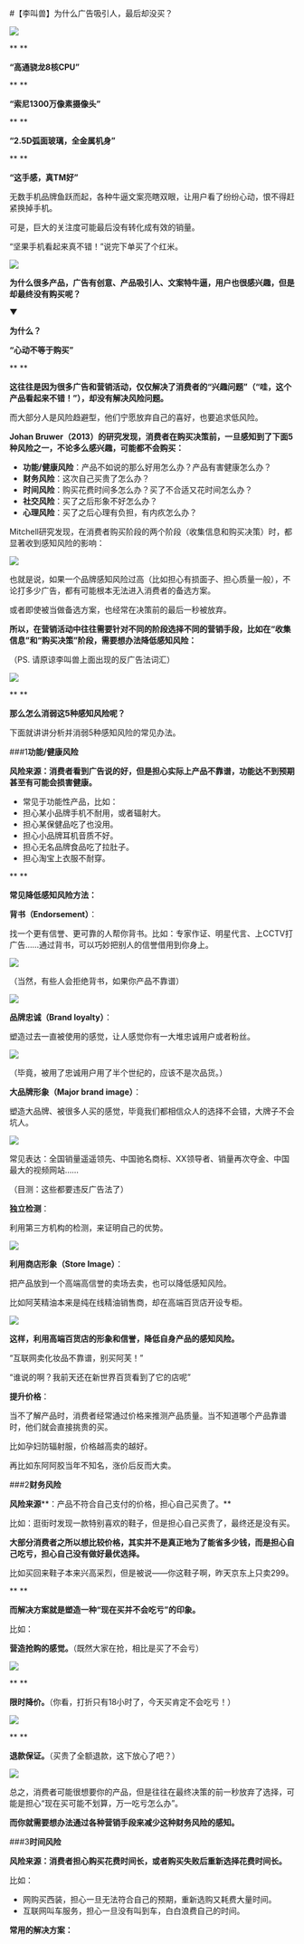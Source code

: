 #【李叫兽】为什么广告吸引人，最后却没买？

![](http://mmbiz.qpic.cn/mmbiz/As7mscS0UOBjcoNqmyr76ibGEdt3W3qr8MHK8v5O7Bw5qHzoB7acUknRAgGkhMRaQhnufcqv2lZUwj0oW310Yxg/640?wx_fmt=jpeg&tp=webp&wxfrom=5)

**﻿﻿﻿ 
**

**“高通骁龙8核CPU”**

**
**

**“索尼1300万像素摄像头”**

**
**

**“2.5D弧面玻璃，全金属机身”**

**
**

**“这手感，真TM好”**

无数手机品牌鱼跃而起，各种牛逼文案亮瞎双眼，让用户看了纷纷心动，恨不得赶紧换掉手机。

可是，巨大的关注度可能最后没有转化成有效的销量。

“坚果手机看起来真不错！”说完下单买了个红米。

![](http://mmbiz.qpic.cn/mmbiz/As7mscS0UOBjcoNqmyr76ibGEdt3W3qr8DtBuvndQqNgegMRuQfaRlULUUSicwgJXbwbNrRMXWibHAICMyfoqg77g/640?wx_fmt=jpeg&tp=webp&wxfrom=5&wx_lazy=1)

**为什么很多产品，广告有创意、产品吸引人、文案特牛逼，用户也很感兴趣，但是却最终没有购买呢？**

▼

**为什么？**

**“心动不等于购买”**

**
**

**这往往是因为很多广告和营销活动，仅仅解决了消费者的“兴趣问题”（“哇，这个产品看起来不错！”），却没有解决风险问题。**

而大部分人是风险趋避型，他们宁愿放弃自己的喜好，也要追求低风险。

**Johan Bruwer（2013）的研究发现，消费者在购买决策前，一旦感知到了下面5种风险之一，不论多么感兴趣，可能都不会购买：**

- **功能/健康风险**：产品不如说的那么好用怎么办？产品有害健康怎么办？
- **财务风险**：这次自己买贵了怎么办？
- **时间风险**：购买花费时间多怎么办？买了不合适又花时间怎么办？
- **社交风险**：买了之后形象不好怎么办？
- **心理风险**：买了之后心理有负担，有内疚怎么办？

Mitchell研究发现，在消费者购买阶段的两个阶段（收集信息和购买决策）时，都显著收到感知风险的影响：

![](http://mmbiz.qpic.cn/mmbiz/As7mscS0UOBjcoNqmyr76ibGEdt3W3qr8iaicQOibKiaON3acEUaHTa2v2WOniaxWfDfZ3prKWABDVvqAdUxVE0I5u7A/640?wx_fmt=png&tp=webp&wxfrom=5&wx_lazy=1)

也就是说，如果一个品牌感知风险过高（比如担心有损面子、担心质量一般），不论打多少广告，都有可能根本无法进入消费者的备选方案。

或者即使被当做备选方案，也经常在决策前的最后一秒被放弃。

**所以，在营销活动中往往需要针对不同的阶段选择不同的营销手段，比如在“收集信息”和“购买决策”阶段，需要想办法降低感知风险：**

（PS. 请原谅李叫兽上面出现的反广告法词汇）

![](http://mmbiz.qpic.cn/mmbiz/As7mscS0UOBjcoNqmyr76ibGEdt3W3qr8j8oxT93wz0xG7kGxFmhVIBVMo3mU8BcuTrBfHMFd1Xib4pMtGFDQjZg/640?wx_fmt=png&tp=webp&wxfrom=5&wx_lazy=1)

**
**

**那么怎么消弱这5种感知风险呢？**

下面就讲讲分析并消弱5种感知风险的常见办法。

###1**功能/健康风险**

**风险来源：消费者看到广告说的好，但是担心实际上产品不靠谱，功能达不到预期甚至有可能会损害健康。**

- 常见于功能性产品，比如：
- 担心某小品牌手机不耐用，或者辐射大。
- 担心某保健品吃了也没用。
- 担心小品牌耳机音质不好。
- 担心无名品牌食品吃了拉肚子。
- 担心淘宝上衣服不耐穿。

**
**

**常见降低感知风险方法：**

**背书（Endorsement）**：

找一个更有信誉、更可靠的人帮你背书。比如：专家作证、明星代言、上CCTV打广告……通过背书，可以巧妙把别人的信誉借用到你身上。

![](http://mmbiz.qpic.cn/mmbiz/As7mscS0UOBjcoNqmyr76ibGEdt3W3qr8VGRJVMjezUwulfMXicvksIGThicjJP5qia36iaicEHS4zR9DmgE2iabqvmAA/640?wx_fmt=png&tp=webp&wxfrom=5&wx_lazy=1)

（当然，有些人会拒绝背书，如果你产品不靠谱）

![](http://mmbiz.qpic.cn/mmbiz/As7mscS0UOBjcoNqmyr76ibGEdt3W3qr8x74DcRuTYgAXB4wRpQSZbRKPMcMsZ6M0ubTicCDFTzw3dKxYvd6B05w/640?wx_fmt=png&tp=webp&wxfrom=5&wx_lazy=1)

**品牌忠诚（Brand loyalty）**：

塑造过去一直被使用的感觉，让人感觉你有一大堆忠诚用户或者粉丝。

![](http://mmbiz.qpic.cn/mmbiz/As7mscS0UOBjcoNqmyr76ibGEdt3W3qr8rR99C1yFrHKHXs8BFGvn3CIrCBIf0dIM8AXXhIQcCIFWEY9VzFIWAw/640?wx_fmt=png&tp=webp&wxfrom=5&wx_lazy=1)

（毕竟，被用了忠诚用户用了半个世纪的，应该不是次品货。）

**大品牌形象（Major brand image）**：

塑造大品牌、被很多人买的感觉，毕竟我们都相信众人的选择不会错，大牌子不会坑人。

![](http://mmbiz.qpic.cn/mmbiz/As7mscS0UOBjcoNqmyr76ibGEdt3W3qr8j4Yyqdxvp80dR9iciazefafk6xw7JBklPITh8FBia23lFARqQQrxe4f5w/640?wx_fmt=png&tp=webp&wxfrom=5&wx_lazy=1)

常见表达：全国销量遥遥领先、中国驰名商标、XX领导者、销量再次夺金、中国最大的视频网站……

（目测：这些都要违反广告法了）

**独立检测**：

利用第三方机构的检测，来证明自己的优势。

![](http://mmbiz.qpic.cn/mmbiz/As7mscS0UOBjcoNqmyr76ibGEdt3W3qr8CPeaw4gEiaObEzGYDmgJw2bUsqeLNibuZoVPUAvcZ7w6zPc274EU3Sbg/640?wx_fmt=png&tp=webp&wxfrom=5&wx_lazy=1)

**利用商店形象（Store Image）**：

把产品放到一个高端高信誉的卖场去卖，也可以降低感知风险。

比如阿芙精油本来是纯在线精油销售商，却在高端百货店开设专柜。

![](http://mmbiz.qpic.cn/mmbiz/As7mscS0UOBjcoNqmyr76ibGEdt3W3qr861tXGtgEnbMmjdFdGib6cXOpK0nSHcqxhdEbJ9iarZaXlTD3MRD4HkGA/640?wx_fmt=png&tp=webp&wxfrom=5&wx_lazy=1)

**这样，利用高端百货店的形象和信誉，降低自身产品的感知风险。**

“互联网卖化妆品不靠谱，别买阿芙！”

“谁说的啊？我前天还在新世界百货看到了它的店呢”

**提升价格**：

当不了解产品时，消费者经常通过价格来推测产品质量。当不知道哪个产品靠谱时，他们就会直接挑贵的买。

比如孕妇防辐射服，价格越高卖的越好。

再比如东阿阿胶当年不知名，涨价后反而大卖。

###2**财务风险**

**风险来源****：产品不符合自己支付的价格，担心自己买贵了。**

比如：逛街时发现一款特别喜欢的鞋子，但是担心自己买贵了，最终还是没有买。

**大部分消费者之所以想比较价格，其实并不是真正地为了能省多少钱，而是担心自己吃亏，担心自己没有做好最优选择。**

比如买回来鞋子本来兴高采烈，但是被说——你这鞋子啊，昨天京东上只卖299。

**
**

**而解决方案就是塑造一种“现在买并不会吃亏”的印象。**

比如：

**营造抢购****的感觉****。**（既然大家在抢，相比是买了不会亏）

![](http://mmbiz.qpic.cn/mmbiz/As7mscS0UOBjcoNqmyr76ibGEdt3W3qr8DgLd883SjoTYXoCh9X9EUTsprlwgvazBN0I52UbpAVWgLVsUm6TSEA/640?wx_fmt=png&tp=webp&wxfrom=5&wx_lazy=1)

**
**

**限时降价。**（你看，打折只有18小时了，今天买肯定不会吃亏！）

![](http://mmbiz.qpic.cn/mmbiz/As7mscS0UOBjcoNqmyr76ibGEdt3W3qr8NJX3lDrdQhk0o4Z2AicBQsde1rPdnT8ickw1N0BlGHoy3Bc3dVv6yplQ/640?wx_fmt=png&tp=webp&wxfrom=5&wx_lazy=1)

**
**

**退款保证。**（买贵了全额退款，这下放心了吧？）

![](http://mmbiz.qpic.cn/mmbiz/As7mscS0UOBjcoNqmyr76ibGEdt3W3qr8xTNg6ibgM41t7T2xXe6llVjg4dKgDZHVwyEdvIkOIPdibByVHjP52yMA/640?wx_fmt=png&tp=webp&wxfrom=5&wx_lazy=1)

总之，消费者可能很想要你的产品，但是往往在最终决策的前一秒放弃了选择，可能是担心“现在买可能不划算，万一吃亏怎么办”。

**而你就需要想办法通过各种营销手段来减少这种财务风险的感知。**

###3**时间风险**

**风险来源：消费者担心购买花费时间长，或者购买失败后重新选择花费时间长。**

比如：

- 网购买西装，担心一旦无法符合自己的预期，重新选购又耗费大量时间。
- 互联网叫车服务，担心一旦没有叫到车，白白浪费自己的时间。

**常用的解决方案：**